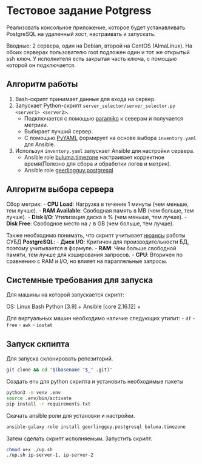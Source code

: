# Тестовое задание Potgress

Реализовать консольное приложение, которое будет устанавливать PostgreSQL на удаленный хост, настраивать и запускать.

Вводные: 2 сервера, один на Debian, второй на CentOS (AlmaLinux). На обоих серверах пользователю root подложен один и тот же открытый ssh ключ. У исполнителя есть закрытая часть ключа, с помощью которой он подключается.

## Алгоритм работы

1. Bash-скрипт принимает данные для входа на сервер.
2. Запускает Python-скрипт `server_selector/server_selector.py <server1> <server2>`.
    * Подключается с помощью [paramiko](https://www.paramiko.org/) к северам и получается метрики.
    * Выбирает лучший сервер.
    * С помощью [PyYAML](https://pypi.org/project/PyYAML/) формирует на основе выбора `inventory.yaml` для Ansible.  
3. Используя `inventory.yaml` запускает Ansible для настройки сервера.
    * Ansible role [buluma.timezone](https://galaxy.ansible.com/ui/standalone/roles/buluma/timezone/documentation/) настраивает корректное время(Полезно для сбора и обработки логов и метрик).
    * Ansible role [geerlingguy.postgresql](https://github.com/geerlingguy/ansible-role-postgresql)

## Алгоритм выбора сервера

Сбор метрик:
    - **CPU Load**: Нагрузка в течение 1 минуты (чем меньше, тем лучше).
    - **RAM Available**: Свободная память в MB (чем больше, тем лучше).
    - **Disk I/O**: Утилизация диска в % (чем меньше, тем лучше).
    - **Disk Free**: Свободное место на `/` в GB (чем больше, тем лучше).

Также необходимо понимать, что скрипт учитывает [нюансы](https://habr.com/ru/companies/otus/articles/521486/) работы СУБД **PostgreSQL**:
    - **Диск I/O**: Критичен для производительности БД, поэтому учитывается в формуле.
    - **RAM**: Чем больше свободной памяти, тем лучше для кэширования запросов.
    - **CPU**: Вторичен по сравнению с RAM и I/O, но влияет на параллельные запросы.

## Системные требования для запуска

Для машины на которой запускается скрипт:

OS: Linux
Bash
Python [3.9] +
Ansible [core 2.16.12] +

Для виртуальных машин необходимо наличие следующих утилит:
    - `df`
    - `free`
    - `awk`
    - `iostat`

## Запуск скпипта

Для запуска склонировать репозиторий.

```bash
git clone && cd "$(basename "$_" .git)"
```

Создать env для python скрипта и установить необходимые пакеты

```bash
python3 -m venv .env
source .env/bin/activate
pip install -r requirements.txt
```

Скачать ansible роли для установки и настройки.

```bash
ansible-galaxy role install geerlingguy.postgresql buluma.timezone
```

Затем сделать скрипт исполняемым. Запустить скрипт.

```bash
chmod u+x ./up.sh
./up.sh ip-server-1, ip-server-2
```
